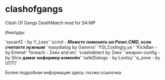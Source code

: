 # clashofgangs
Clash Of Gangs DeathMatch mod for SA:MP


Инклуды:

'sscanf2 - by Y_Less'
'zcmd - ***Можете поменять на Pawn.CMD, если считаете нужным***'
'easydialog by Gammix'
'YSI_Coding\y_va '
'KickBan - by Emmet'
'foreach - Zeex and etc'
'crashdetect by Zeex'
'weapon-config - by Slice **дамаг информер изменён**'
'safeDialogs - by Lordzy'
'a_zone - by U[17]'

Более подробная информация здесь: позже ссылочка

